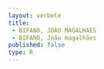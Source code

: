 ```yaml
---
layout: verbete
title:
 - BIFANO, JOAO MAGALHAES
 - BIFANO, João magalhães
published: false
type: R
---
```


